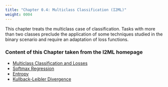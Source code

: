 ```yaml
---
title: "Chapter 0.4: Multiclass Classification (I2ML)"
weight: 0004
---
```

This chapter treats the multiclass case of classification. Tasks with more than two classes preclude the application of some techniques studied in the binary scenario and require an adaptation of loss functions.

<!--more-->

### Content of this Chapter taken from the I2ML homepage

- [Multiclass Classification and Losses](https://slds-lmu.github.io/i2ml/chapters/12_multiclass/12-01-losses/)
- [Softmax Regression](https://slds-lmu.github.io/i2ml/chapters/12_multiclass/12-02-softmax-regression/)
- [Entropy](https://slds-lmu.github.io/i2ml/chapters/13_information_theory/13-01-entropy/)
- [Kullback-Leibler Divergence](https://slds-lmu.github.io/i2ml/chapters/13_information_theory/13-03-kl/)
